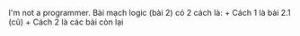 ﻿I'm not a programmer.
Bài mạch logic (bài 2) có 2 cách là:
	+ Cách 1 là bài 2.1 (cũ)
	+ Cách 2 là các bài còn lại 
